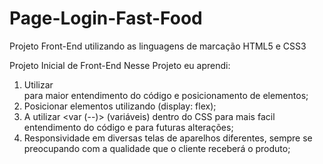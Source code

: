 # Page-Login-Fast-Food
 Projeto Front-End utilizando as linguagens de marcação HTML5 e CSS3

Projeto Inicial de Front-End
 Nesse Projeto eu aprendi:
  1. Utilizar <div> para maior entendimento do código e posicionamento de elementos;
  2. Posicionar elementos utilizando (display: flex);
  3. A utilizar <var (--)> (variáveis) dentro do CSS para mais facil entendimento do código e para futuras alterações;
  4. Responsividade em diversas telas de aparelhos diferentes, sempre se preocupando com a qualidade que o cliente receberá o produto;
  
